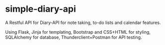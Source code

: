 # simple-diary-api

A Restful API for Diary-API for note taking, to-do lists and calendar features.

Using Flask, Jinja for templating, Bootstrap and CSS+HTML for styling, SQLAlchemy for database, Thunderclient+Postman for API testing.
